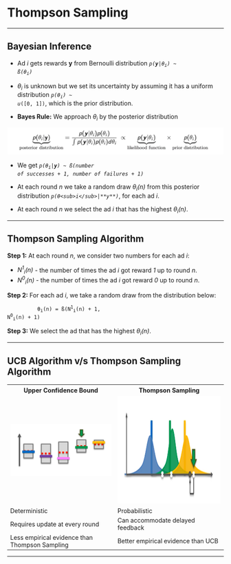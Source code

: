 # Thompson Sampling
<hr>

## Bayesian Inference

* Ad *i* gets rewards **y** from Bernoulli distribution <code>*p(**y**|θ<sub>i</sub>) ~ ß(θ<sub>i</sub>)*</code>

* *θ<sub>i</sub>* is unknown but we set its uncertainty by assuming it has a uniform distribution <code>*p(θ<sub>i</sub>)* ~ *u*([0, 1])</code>, which is the prior distribution.

* **Bayes Rule:** We approach *θ<sub>i</sub>* by the posterior distribution
<img src="Posterior Distribution.png" width="1000px">

* We get <code>*p(θ<sub>i</sub>|**y**) ~ ß(number of successes + 1, number of failures + 1)*</code>

* At each round *n* we take a random draw *θ<sub>i</sub>(n)* from this posterior distribution *`p(θ<sub>i</sub>|**y**)`*, for each ad *i*.

* At each round *n* we select the ad *i* that has the highest *θ<sub>i</sub>(n)*.
<hr>

## Thompson Sampling Algorithm

**Step 1:** At each round *n*, we consider two numbers for each ad *i*:
* *N<sup>1</sup><sub>i</sub>(n)* - the number of times the ad *i* got reward *1* up to round *n*.
* *N<sup>0</sup><sub>i</sub>(n)* - the number of times the ad *i* got reward *0* up to round *n*.

**Step 2:** For each ad *i*, we take a random draw from the distribution below:

&emsp;&emsp;&emsp;&emsp;&emsp;<code>θ<sub>i</sub>(n) = ß(N<sup>1</sup><sub>i</sub>(n) + 1, N<sup>0</sup><sub>i</sub>(n) + 1)</code>

**Step 3:** We select the ad that has the highest *θ<sub>i</sub>(n)*.
<hr>

## UCB Algorithm v/s Thompson Sampling Algorithm

<table>
    <tr>
        <th>Upper Confidence Bound</th>
        <th>Thompson Sampling</th>
    </tr>
    <tr>
        <td><img src="UCB.png" alt="UCB" width="500px"></td>
        <td><img src="Thompson Sampling.png" alt="Thompson Sampling" width="500px" height="250px"></td>
    </tr>
    <tr>
        <td>Deterministic</td>
        <td>Probabilistic</td>
    </tr>
    <tr>
        <td>Requires update at every round</td>
        <td>Can accommodate delayed feedback</td>
    </tr>
    <tr>
        <td>Less empirical evidence than Thompson Sampling</td>
        <td>Better empirical evidence than UCB</td>
    </tr>
</table>
<hr>